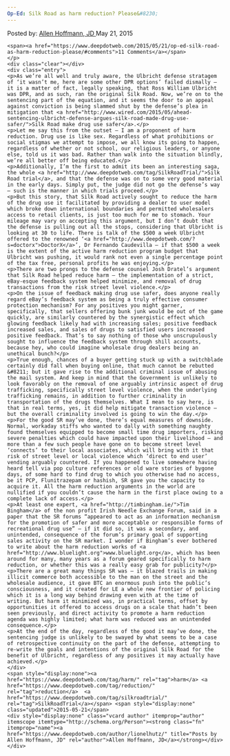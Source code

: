 ```yaml
---
Op-Ed: Silk Road as harm reduction? Please&#8230;
---
```

<article class="post-listing post-10337 post type-post status-publish format-standard has-post-thumbnail hentry  tag-harm tag-reduction trial">
    <div class="post-inner">
        <span>Posted by: <a href="https://www.deepdotweb.com/author/lionelhutz/" title="">Allen Hoffmann, JD </a></span>
    <span>May 21, 2015</span>
    
    <span><a href="https://www.deepdotweb.com/2015/05/21/op-ed-silk-road-as-harm-reduction-please/#comments">11 Comments</a></span>
    </p>
    <div class="clear"></div>
    <div class="entry">
    <p>As we’re all well and truly aware, the Ulbricht defense stratagem of ‘it wasn’t me, here are some other DPR options’ failed dismally – it is a matter of fact, legally speaking, that Ross William Ulbricht was DPR, and as such, ran the original Silk Road. Now, we’re on to the sentencing part of the equation, and it seems the door to an appeal against conviction is being slammed shut by the defense’s plea in mitigation that <a href="http://www.wired.com/2015/05/ahead-sentencing-ulbricht-defense-argues-silk-road-made-drug-use-safer/">Silk Road make drug use safer</a>.</p>
    <p>Let me say this from the outset – I am a proponent of harm reduction. Drug use is like sex. Regardless of what prohibitions or social stigmas we attempt to impose, we all know its going to happen, regardless of whether or not school, our religious leaders, or anyone else, told us it was bad. Rather than walk into the situation blindly, we’re all better off being educated.</p>
    <p>Additionally, I’m the first to admit its been an interesting saga, the whole <a href="http://www.deepdotweb.com/tag/SilkRoadTrial/">Silk Road trial</a>, and that the defense was on to some very good material in the early days. Simply put, the judge did not go the defense’s way – such is the manner in which trials proceed.</p>
    <p>But this story, that Silk Road actively sought to reduce the harm of the drug use it facilitated by providing a dealer to user model which broke down international boundaries and permitted wholesalers access to retail clients, is just too much for me to stomach. Your mileage may vary on accepting this argument, but I don’t doubt that the defense is pulling out all the stops, considering that Ulbricht is looking at 30 to life. There is talk of the $500 a week Ulbricht offered to the renowned ‘<a href="http://www.deepdotweb.com/?s=doctorx">DoctorX</a>’, Dr Fernando Caudevilla – if that $500 a week is the extent of the active harm reduction program budget that Ulbricht was pushing, it would rank not even a single percentage point of the tax free, personal profits he was enjoying.</p>
    <p>There are two prongs to the defense counsel Josh Dratel’s argument that Silk Road helped reduce harm – the implementation of a strict, eBay-esque feedback system helped minimize, and removal of drug transactions from the risk street level violence.</p>
    <p>On the issue of feedback making drug use safer, does anyone really regard eBay’s feedback system as being a truly effective consumer protection mechanism? For any positives you might garner, specifically, that sellers offering bunk junk would be out of the game quickly, are similarly countered by the synergistic effect which glowing feedback likely had with increasing sales; positive feedback increased sales, and sales of drugs to satisfied users increased positive feedback. That’s to say nothing of those who unscrupulously sought to influence the feedback system through shill accounts, because hey, who could imagine wholesale drug dealers being an unethical bunch?</p>
    <p>True enough, chances of a buyer getting stuck up with a switchblade certainly did fall when buying online, that much cannot be rebutted &#8211; but it gave rise to the additional criminal issue of abusing the mail system. And keep in mind that the Government is unlikely to look favorably on the removal of one arguably intrinsic aspect of drug trafficking, specifically street level violence, when the underlying trafficking remains, in addition to further criminality in transportation of the drugs themselves. What I mean to say here, is that in real terms, yes, it did help mitigate transaction violence – but the overall criminality involved is going to win the day.</p>
    <p>For the good SR may’ve done, there’s equal measures of downside. Normal, workaday stiffs who wanted to dally with something naughty found themselves equipped to become small time drug importers, risking severe penalties which could have impacted upon their livelihood – and more than a few such people have gone on to become street level ‘connects’ to their local associates, which will bring with it that risk of street level or local violence which ‘direct to end user’ vending arguably countered. If you happened to live somewhere having heard tell via pop culture references or old ware stories of bygone days, of some hard to find drug to which you otherwise had no access, be it PCP, Flunitrazepam or hashish, SR gave you the capacity to acquire it. All the harm reduction arguments in the world are nullified if you couldn’t cause the harm in the first place owing to a complete lack of access.</p>
    <p>At least one expert, <a href="http://timbingham.ie/">Tim Bingham</a> of the non profit Irish Needle Exchange Forum, said in a paper that the SR forums “appeared to act as an information mechanism for the promotion of safer and more acceptable or responsible forms of recreational drug use” – if it did so, it was a secondary, and unintended, consequence of the forum’s primary goal of supporting sales activity on the SR market. I wonder if Bingham’s ever bothered to write about the harm reduction works of <a href="http://www.bluelight.org">www.bluelight.org</a>, which has been around for many, many years as a forum geared specifically to harm reduction, or whether this was a really easy grab for publicity?</p>
    <p>There are a great many things SR was – it blazed trails in making illicit commerce both accessible to the man on the street and the wholesale audience, it gave BTC an enormous push into the public’s consciousness, and it created for LE a whole new frontier of policing which it is a long way behind drawing even with at the time of writing. But harm it minimized was, in practical terms, offset by opportunities it offered to access drugs on a scale that hadn’t been seen previously, and direct activity to promote a harm reduction agenda was highly limited; what harm was reduced was an unintended consequence.</p>
    <p>At the end of the day, regardless of the good it may’ve done, the sentencing judge is unlikely to be swayed by what seems to be a case of retrospective continuity on the part of the defense, attempting to re-write the goals and intentions of the original Silk Road for the benefit of Ulbricht, regardless of any positives it may actually have achieved.</p>
    </div>
    <span style="display:none"><a href="https://www.deepdotweb.com/tag/harm/" rel="tag">harm</a> <a href="https://www.deepdotweb.com/tag/reduction/" rel="tag">reduction</a>  <a href="https://www.deepdotweb.com/tag/silkroadtrial/" rel="tag">SilkRoadTrial</a></span> <span style="display:none" class="updated">2015-05-21</span>
    <div style="display:none" class="vcard author" itemprop="author" itemscope itemtype="http://schema.org/Person"><strong class="fn" itemprop="name"><a href="https://www.deepdotweb.com/author/lionelhutz/" title="Posts by Allen Hoffmann, JD" rel="author">Allen Hoffmann, JD</a></strong></div>
    </div>
</article>

